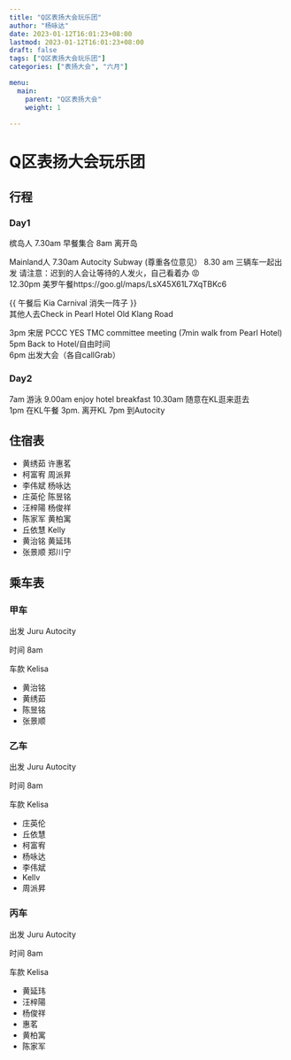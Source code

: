 ```yaml
---
title: "Q区表扬大会玩乐团"
author: "杨咏达"
date: 2023-01-12T16:01:23+08:00
lastmod: 2023-01-12T16:01:23+08:00
draft: false
tags: ["Q区表扬大会玩乐团"]
categories: ["表扬大会", "六月"]

menu:
  main:
    parent: "Q区表扬大会"
    weight: 1

---
```




# Q区表扬大会玩乐团

## 行程
### Day1

槟岛人 
7.30am 早餐集合
8am 离开岛

Mainland人
7.30am Autocity Subway (尊重各位意见）
8.30 am 三辆车一起出发 
请注意：迟到的人会让等待的人发火，自己看着办 😡  
12.30pm  美罗午餐https://goo.gl/maps/LsX45X61L7XqTBKc6

{{  午餐后 Kia Carnival 消失一阵子      }}  
其他人去Check in Pearl Hotel Old Klang Road         

3pm  宋居 
PCCC YES TMC committee meeting (7min walk from Pearl Hotel)         
5pm Back to Hotel/自由时间          
6pm  出发大会（各自callGrab）         
            
### Day2        
7am        游泳 
9.00am enjoy hotel breakfast
10.30am       随意在KL逛来逛去   
1pm      在KL午餐
3pm.   离开KL 
7pm  到Autocity

## 住宿表
- 黄绣茹 许惠茗
- 柯富宥 周派昇
- 李伟斌 杨咏达
- 庄英伦 陈昱铭
- 汪梓陽 杨俊祥
- 陈家军 黄柏寓
- 丘依慧 Kelly
- 黄治铭 黄延玮
- 张景顺 郑川宁

## 乘车表
### 甲车
出发 Juru Autocity

时间 8am

车款 Kelisa

- 黄治铭
- 黄绣茹
- 陈昱铭
- 张景顺

### 乙车
出发 Juru Autocity

时间 8am

车款 Kelisa

- 庄英伦
- 丘依慧
- 柯富宥
- 杨咏达
- 李伟斌
- Kellv
- 周派昇


### 丙车
出发 Juru Autocity

时间 8am

车款 Kelisa

- 黄延玮
- 汪梓陽
- 杨俊祥
- 惠茗
- 黄柏寓
- 陈家军
